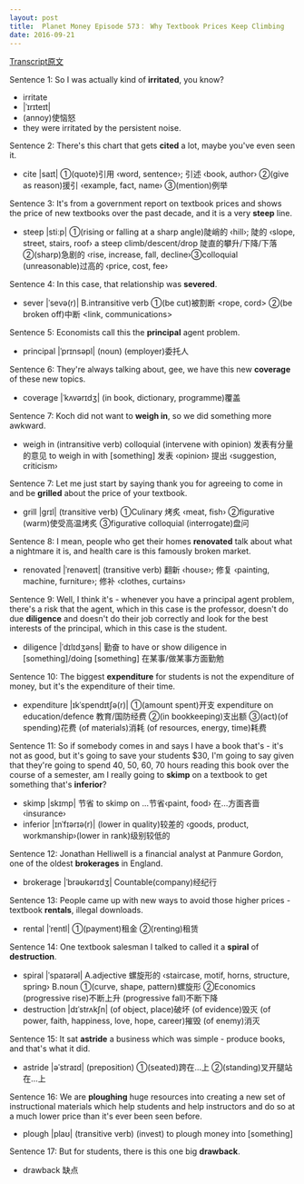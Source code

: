 ```yaml
---
layout: post
title:  Planet Money Episode 573： Why Textbook Prices Keep Climbing
date: 2016-09-21
---
```


[Transcript原文](http://www.npr.org/sections/money/2016/09/16/494266135/episode-573-why-textbook-prices-keep-climbing)

Sentence 1: So I was actually kind of **irritated**, you know? 

- irritate
- |ˈɪrɪteɪt| 
- (annoy)使恼怒 
- they were irritated by the persistent noise. 

Sentence 2: There's this chart that gets **cited** a lot, maybe you've even seen it. 

- cite |saɪt| ①(quote)引用 ‹word, sentence›; 引述 ‹book, author› ②(give as reason)援引 ‹example, fact, name› ③(mention)例举

Sentence 3: It's from a government report on textbook prices and shows the price of new textbooks over the past decade, and it is a very **steep** line. 

-  steep |stiːp| ①(rising or falling at a sharp angle)陡峭的 ‹hill›; 陡的 ‹slope, street, stairs, roof› a steep climb/descent/drop   陡直的攀升/下降/下落 ②(sharp)急剧的 ‹rise, increase, fall, decline›③colloquial (unreasonable)过高的 ‹price, cost, fee› 

Sentence 4: In this case, that relationship was **severed**. 

- sever |ˈsevə(r)| B.intransitive verb ①(be cut)被割断 <rope, cord> ②(be broken off)中断 <link, communications>

Sentence 5:  Economists call this the **principal** agent problem. 

- principal |ˈprɪnsəpl| (noun) (employer)委托人 

Sentence 6: They're always talking about, gee, we have this new **coverage** of these new topics. 

- coverage |ˈkʌvərɪdʒ| (in book, dictionary, programme)覆盖  

Sentence 7: Koch did not want to **weigh in**, so we did something more awkward. 

- weigh in (intransitive verb) colloquial (intervene with opinion) 发表有分量的意见 to weigh in with [something] 发表 ‹opinion› 提出 ‹suggestion, criticism›  

Sentence 7: Let me just start by saying thank you for agreeing to come in and be **grilled** about the price of your textbook.

- grill |grɪl| (transitive verb) ①Culinary 烤炙 ‹meat, fish› ②figurative (warm)使受高温烤炙 ③figurative colloquial (interrogate)盘问 

Sentence 8: I mean, people who get their homes **renovated** talk about what a nightmare it is, and health care is this famously broken market.

- renovated |ˈrenəveɪt| (transitive verb) 翻新 ‹house›; 修复 ‹painting, machine, furniture›; 修补 ‹clothes, curtains›

Sentence 9: Well, I think it's - whenever you have a principal agent problem, there's a risk that the agent, which in this case is the professor, doesn't do due **diligence** and doesn't do their job correctly and look for the best interests of the principal, which in this case is the student. 

- diligence |ˈdɪlɪdʒəns| 勤奋 to have or show diligence in [something]/doing [something] 在某事/做某事方面勤勉

Sentence 10: The biggest **expenditure** for students is not the expenditure of money, but it's the expenditure of their time. 

- expenditure |ɪkˈspendɪtʃə(r)| ①(amount spent)开支 expenditure on education/defence 教育/国防经费  ②(in bookkeeping)支出额 ③(act)(of spending)花费 (of materials)消耗  (of resources, energy, time)耗费 


Sentence 11: So if somebody comes in and says I have a book that's - it's not as good, but it's going to save your students $30, I'm going to say given that they're going to spend 40, 50, 60, 70 hours reading this book over the course of a semester, am I really going to **skimp** on a textbook to get something that's **inferior**? 

- skimp |skɪmp| 节省 to skimp on ...节省‹paint, food› 在…方面吝啬 ‹insurance›
- inferior |ɪnˈfɪərɪə(r)| (lower in quality)较差的 ‹goods, product, workmanship›(lower in rank)级别较低的 

Sentence 12: Jonathan Helliwell is a financial analyst at Panmure Gordon, one of the oldest **brokerages** in England. 

- brokerage |ˈbrəʊkərɪdʒ| Countable(company)经纪行

Sentence 13: People came up with new ways to avoid those higher prices - textbook **rentals**, illegal downloads. 

- rental |ˈrentl| ①(payment)租金 ②(renting)租赁 

Sentence 14: One textbook salesman I talked to called it a **spiral** of **destruction**.

- spiral |ˈspaɪərəl| A.adjective 螺旋形的 ‹staircase, motif, horns, structure, spring› B.noun ①(curve, shape, pattern)螺旋形  ②Economics (progressive rise)不断上升 (progressive fall)不断下降 
- destruction |dɪˈstrʌkʃn| (of object, place)破坏 (of evidence)毁灭  (of power, faith, happiness, love, hope, career)摧毁 (of enemy)消灭 

Sentence 15: It sat **astride** a business which was simple - produce books, and that's what it did. 
- astride |əˈstraɪd| (preposition) ①(seated)跨在…上 ②(standing)叉开腿站在…上


Sentence 16: We are **ploughing** huge resources into creating a new set of instructional materials which help students and help instructors and do so at a much lower price than it's ever been seen before.

- plough |plaʊ| (transitive verb) (invest) to plough money into [something] 

Sentence 17: But for students, there is this one big **drawback**. 

- drawback 缺点

